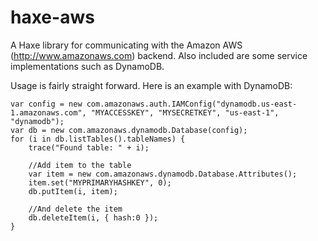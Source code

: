 haxe-aws
========

A Haxe library for communicating with the Amazon AWS (http://www.amazonaws.com) backend. Also included are some service implementations such as DynamoDB.

Usage is fairly straight forward. Here is an example with DynamoDB:

    var config = new com.amazonaws.auth.IAMConfig("dynamodb.us-east-1.amazonaws.com", "MYACCESSKEY", "MYSECRETKEY", "us-east-1", "dynamodb");
    var db = new com.amazonaws.dynamodb.Database(config);
	for (i in db.listTables().tableNames) {
		trace("Found table: " + i);
		
		//Add item to the table
		var item = new com.amazonaws.dynamodb.Database.Attributes();
		item.set("MYPRIMARYHASHKEY", 0);
		db.putItem(i, item);
		
		//And delete the item
		db.deleteItem(i, { hash:0 });
	}